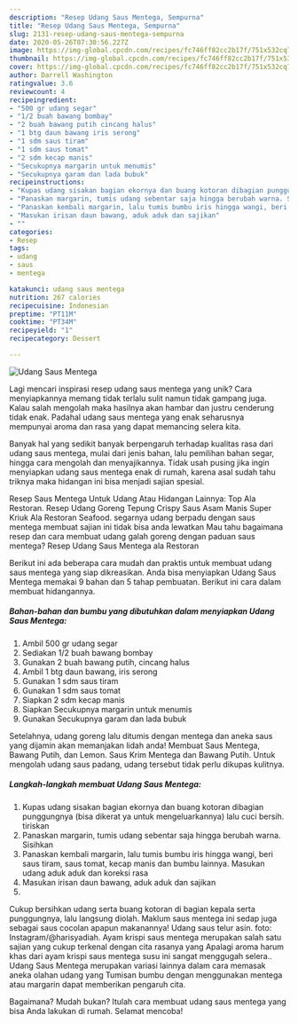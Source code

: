 ```yaml
---
description: "Resep Udang Saus Mentega, Sempurna"
title: "Resep Udang Saus Mentega, Sempurna"
slug: 2131-resep-udang-saus-mentega-sempurna
date: 2020-05-26T07:30:56.227Z
image: https://img-global.cpcdn.com/recipes/fc746ff82cc2b17f/751x532cq70/udang-saus-mentega-foto-resep-utama.jpg
thumbnail: https://img-global.cpcdn.com/recipes/fc746ff82cc2b17f/751x532cq70/udang-saus-mentega-foto-resep-utama.jpg
cover: https://img-global.cpcdn.com/recipes/fc746ff82cc2b17f/751x532cq70/udang-saus-mentega-foto-resep-utama.jpg
author: Darrell Washington
ratingvalue: 3.6
reviewcount: 4
recipeingredient:
- "500 gr udang segar"
- "1/2 buah bawang bombay"
- "2 buah bawang putih cincang halus"
- "1 btg daun bawang iris serong"
- "1 sdm saus tiram"
- "1 sdm saus tomat"
- "2 sdm kecap manis"
- "Secukupnya margarin untuk menumis"
- "Secukupnya garam dan lada bubuk"
recipeinstructions:
- "Kupas udang sisakan bagian ekornya dan buang kotoran dibagian punggungnya (bisa dikerat ya untuk mengeluarkannya) lalu cuci bersih. tiriskan"
- "Panaskan margarin, tumis udang sebentar saja hingga berubah warna. Sisihkan"
- "Panaskan kembali margarin, lalu tumis bumbu iris hingga wangi, beri saus tiram, saus tomat, kecap manis dan bumbu lainnya. Masukan udang aduk aduk dan koreksi rasa"
- "Masukan irisan daun bawang, aduk aduk dan sajikan"
- ""
categories:
- Resep
tags:
- udang
- saus
- mentega

katakunci: udang saus mentega 
nutrition: 267 calories
recipecuisine: Indonesian
preptime: "PT11M"
cooktime: "PT34M"
recipeyield: "1"
recipecategory: Dessert

---
```



![Udang Saus Mentega](https://img-global.cpcdn.com/recipes/fc746ff82cc2b17f/751x532cq70/udang-saus-mentega-foto-resep-utama.jpg)

Lagi mencari inspirasi resep udang saus mentega yang unik? Cara menyiapkannya memang tidak terlalu sulit namun tidak gampang juga. Kalau salah mengolah maka hasilnya akan hambar dan justru cenderung tidak enak. Padahal udang saus mentega yang enak seharusnya mempunyai aroma dan rasa yang dapat memancing selera kita.

Banyak hal yang sedikit banyak berpengaruh terhadap kualitas rasa dari udang saus mentega, mulai dari jenis bahan, lalu pemilihan bahan segar, hingga cara mengolah dan menyajikannya. Tidak usah pusing jika ingin menyiapkan udang saus mentega enak di rumah, karena asal sudah tahu triknya maka hidangan ini bisa menjadi sajian spesial.

Resep Saus Mentega Untuk Udang Atau Hidangan Lainnya: Top Ala Restoran. Resep Udang Goreng Tepung Crispy Saus Asam Manis Super Kriuk Ala Restoran Seafood. segarnya udang berpadu dengan saus mentega membuat sajian ini tidak bisa anda lewatkan Mau tahu bagaimana resep dan cara membuat udang galah goreng dengan paduan saus mentega? Resep Udang Saus Mentega ala Restoran


Berikut ini ada beberapa cara mudah dan praktis untuk membuat udang saus mentega yang siap dikreasikan. Anda bisa menyiapkan Udang Saus Mentega memakai 9 bahan dan 5 tahap pembuatan. Berikut ini cara dalam membuat hidangannya.

<!--inarticleads1-->

##### Bahan-bahan dan bumbu yang dibutuhkan dalam menyiapkan Udang Saus Mentega:

1. Ambil 500 gr udang segar
1. Sediakan 1/2 buah bawang bombay
1. Gunakan 2 buah bawang putih, cincang halus
1. Ambil 1 btg daun bawang, iris serong
1. Gunakan 1 sdm saus tiram
1. Gunakan 1 sdm saus tomat
1. Siapkan 2 sdm kecap manis
1. Siapkan Secukupnya margarin untuk menumis
1. Gunakan Secukupnya garam dan lada bubuk


Setelahnya, udang goreng lalu ditumis dengan mentega dan aneka saus yang dijamin akan memanjakan lidah anda! Membuat Saus Mentega, Bawang Putih, dan Lemon. Saus Krim Mentega dan Bawang Putih. Untuk mengolah udang saus padang, udang tersebut tidak perlu dikupas kulitnya. 

<!--inarticleads2-->

##### Langkah-langkah membuat Udang Saus Mentega:

1. Kupas udang sisakan bagian ekornya dan buang kotoran dibagian punggungnya (bisa dikerat ya untuk mengeluarkannya) lalu cuci bersih. tiriskan
1. Panaskan margarin, tumis udang sebentar saja hingga berubah warna. Sisihkan
1. Panaskan kembali margarin, lalu tumis bumbu iris hingga wangi, beri saus tiram, saus tomat, kecap manis dan bumbu lainnya. Masukan udang aduk aduk dan koreksi rasa
1. Masukan irisan daun bawang, aduk aduk dan sajikan
1. 


Cukup bersihkan udang serta buang kotoran di bagian kepala serta punggungnya, lalu langsung diolah. Maklum saus mentega ini sedap juga sebagai saus cocolan apapun makanannya! Udang saus telur asin. foto: Instagram/@harisyadiah. Ayam krispi saus mentega merupakan salah satu sajian yang cukup terkenal dengan cita rasanya yang Apalagi aroma harum khas dari ayam krispi saus mentega susu ini sangat menggugah selera.. Udang Saus Mentega merupakan variasi lainnya dalam cara memasak aneka olahan udang yang Tumisan bumbu dengan menggunakan mentega atau margarin dapat memberikan pengaruh cita. 

Bagaimana? Mudah bukan? Itulah cara membuat udang saus mentega yang bisa Anda lakukan di rumah. Selamat mencoba!
